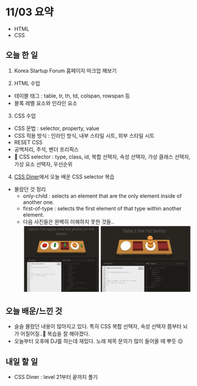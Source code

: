 # 11/03 요약
- HTML
- CSS

## 오늘 한 일
1. Korea Startup Forum 홈페이지 마크업 해보기

2. HTML 수업
- 테이블 태그 : table, tr, th, td, colspan, rowspan 등
- 블록 레벨 요소와 인라인 요소

3. CSS 수업
- CSS 문법 : selector, property, value
- CSS 적용 방식 : 인라인 방식, 내부 스타일 시트, 외부 스타일 시트
- RESET CSS
- 공백처리, 주석, 벤더 프리픽스
- 🌟 CSS selector : type, class, id, 복합 선택자, 속성 선택자, 가상 클래스 선택자, 가상 요소 선택자, 우선순위

4. [CSS Diner](https://flukeout.github.io)에서 오늘 배운 CSS selector 복습

* 몰랐던 것 정리
  - only-child : selects an element that are the only element inside of another one.
  - first-of-type : selects the first element of that type within another element.
  - 다음 사진들은 완벽히 이해하지 못한 것들..
  ![CSS Diner 사진](./images/1103_1.png)

## 오늘 배운/느낀 것
- 슬슬 몰랐던 내용이 많아지고 있다. 특히 CSS 복합 선택자, 속성 선택자 쯤부터 뇌가 어질어질..🤪 복습을 잘 해야겠다.
- 오늘부터 오후에 DJ를 하는데 재밌다. 노래 제목 문의가 많이 들어올 때 뿌듯 😌

## 내일 할 일
- CSS Diner : level 21부터 끝까지 풀기
